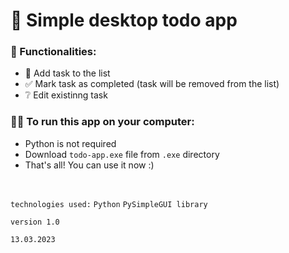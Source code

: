 # 📑 Simple desktop todo app

### 💬 Functionalities:
- 🎯 Add task to the list
- ✅ Mark task as completed (task will be removed from the list)
- ❔ Edit existinng task

### 👩‍💻 To run this app on your computer:
- Python is not required
- Download `todo-app.exe` file from `.exe` directory 
- That's all! You can use it now :)

</br>

`technologies used:`
`Python`
`PySimpleGUI library`

`version 1.0`

`13.03.2023`
